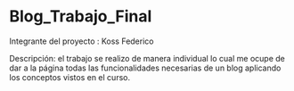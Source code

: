 # Blog_Trabajo_Final

Integrante del proyecto : Koss Federico 

Descripción: el trabajo se realizo de manera individual lo cual me ocupe de dar a la página todas las funcionalidades necesarias de un blog aplicando los conceptos vistos en el curso. 